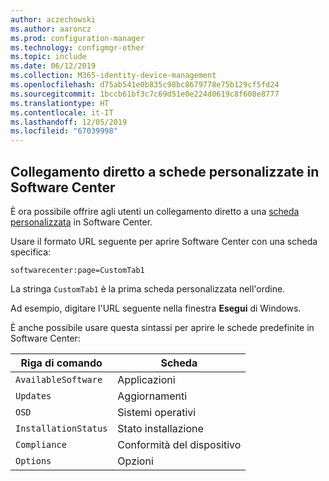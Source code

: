 ```yaml
---
author: aczechowski
ms.author: aaroncz
ms.prod: configuration-manager
ms.technology: configmgr-other
ms.topic: include
ms.date: 06/12/2019
ms.collection: M365-identity-device-management
ms.openlocfilehash: d75ab541e0b835c98bc8679778e75b129cf5fd24
ms.sourcegitcommit: 1bccb61bf3c7c69d51e0e224d0619c8f608e8777
ms.translationtype: HT
ms.contentlocale: it-IT
ms.lasthandoff: 12/05/2019
ms.locfileid: "67039998"
---
```

## <a name="bkmk_swctr"></a> Collegamento diretto a schede personalizzate in Software Center

<!--4655176-->

È ora possibile offrire agli utenti un collegamento diretto a una [scheda personalizzata](/sccm/core/clients/deploy/about-client-settings#software-center-tab-visibility) in Software Center.

Usare il formato URL seguente per aprire Software Center con una scheda specifica:

`softwarecenter:page=CustomTab1`

La stringa `CustomTab1` è la prima scheda personalizzata nell'ordine.

Ad esempio, digitare l'URL seguente nella finestra **Esegui** di Windows.

È anche possibile usare questa sintassi per aprire le schede predefinite in Software Center:

|Riga di comando  |Scheda  |
|---------|---------|
|`AvailableSoftware`|Applicazioni|
|`Updates`|Aggiornamenti|
|`OSD`|Sistemi operativi|
|`InstallationStatus`|Stato installazione|
|`Compliance`|Conformità del dispositivo|
|`Options`|Opzioni|
